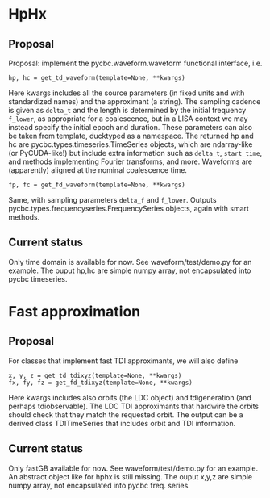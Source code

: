 
# HpHx

## Proposal

Proposal: implement the pycbc.waveform.waveform functional interface,
i.e.

```
hp, hc = get_td_waveform(template=None, **kwargs)
```

Here kwargs includes all the source parameters (in fixed units and
with standardized names) and the approximant (a string). The sampling
cadence is given as `delta_t` and the length is determined by the
initial frequency `f_lower`, as appropriate for a coalescence, but in
a LISA context we may instead specify the initial epoch and
duration. These parameters can also be taken from template, ducktyped
as a namespace. The returned hp and hc are
pycbc.types.timeseries.TimeSeries objects, which are ndarray-like (or
PyCUDA-like!) but include extra information such as `delta_t`,
`start_time`, and methods implementing Fourier transforms, and
more. Waveforms are (apparently) aligned at the nominal coalescence
time.

```
fp, fc = get_fd_waveform(template=None, **kwargs)
```

Same, with sampling parameters `delta_f` and `f_lower`. Outputs
pycbc.types.frequencyseries.FrequencySeries objects, again with smart
methods.

## Current status

Only time domain is available for now. See waveform/test/demo.py for
an example. The ouput hp,hc are simple numpy array, not encapsulated
into pycbc timeseries.  


# Fast approximation

## Proposal

For classes that implement fast TDI approximants, we will also define

```
x, y, z = get_td_tdixyz(template=None, **kwargs)
fx, fy, fz = get_fd_tdixyz(template=None, **kwargs)
```

Here kwargs includes also orbits (the LDC object) and tdigeneration
(and perhaps tdiobservable). The LDC TDI approximants that hardwire
the orbits should check that they match the requested orbit. The
output can be a derived class TDITimeSeries that includes orbit and
TDI information.

## Current status

Only fastGB available for now. See waveform/test/demo.py for an
example. An abstract object like for hphx is still missing. The ouput
x,y,z are simple numpy array, not encapsulated into pycbc
freq. series.



